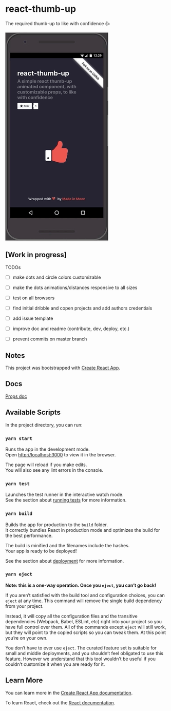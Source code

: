 # react-thumb-up
The required thumb-up to like with confidence 👍


![screenshot gif](https://raw.githubusercontent.com/MadeInMoon/react-thumb-up/master/demo/public/screenshot.gif)


## [Work in progress]

TODOs

- [ ] make dots and circle colors customizable
- [ ] make the dots animations/distances responsive to all sizes
- [ ] test on all browsers
- [ ] find initial dribble and copen projects and add authors credentials
- [ ] add issue template
- [ ] improve doc and readme (contribute, dev, deploy, etc.)
- [ ] prevent commits on master branch


## Notes

This project was bootstrapped with [Create React App](https://github.com/facebook/create-react-app).


## Docs


[Props doc](https://github.com/MadeInMoon/react-thumb-up/blob/master/doc/ThumbUp.md)



## Available Scripts

In the project directory, you can run:

### `yarn start`

Runs the app in the development mode.<br>
Open [http://localhost:3000](http://localhost:3000) to view it in the browser.

The page will reload if you make edits.<br>
You will also see any lint errors in the console.

### `yarn test`

Launches the test runner in the interactive watch mode.<br>
See the section about [running tests](https://facebook.github.io/create-react-app/docs/running-tests) for more information.

### `yarn build`

Builds the app for production to the `build` folder.<br>
It correctly bundles React in production mode and optimizes the build for the best performance.

The build is minified and the filenames include the hashes.<br>
Your app is ready to be deployed!

See the section about [deployment](https://facebook.github.io/create-react-app/docs/deployment) for more information.

### `yarn eject`

**Note: this is a one-way operation. Once you `eject`, you can’t go back!**

If you aren’t satisfied with the build tool and configuration choices, you can `eject` at any time. This command will remove the single build dependency from your project.

Instead, it will copy all the configuration files and the transitive dependencies (Webpack, Babel, ESLint, etc) right into your project so you have full control over them. All of the commands except `eject` will still work, but they will point to the copied scripts so you can tweak them. At this point you’re on your own.

You don’t have to ever use `eject`. The curated feature set is suitable for small and middle deployments, and you shouldn’t feel obligated to use this feature. However we understand that this tool wouldn’t be useful if you couldn’t customize it when you are ready for it.

## Learn More

You can learn more in the [Create React App documentation](https://facebook.github.io/create-react-app/docs/getting-started).

To learn React, check out the [React documentation](https://reactjs.org/).
